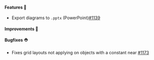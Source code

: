 #### Features 🚀

- Export diagrams to `.pptx` (PowerPoint)[#1139](https://github.com/terrastruct/d2/pull/1139)

#### Improvements 🧹

#### Bugfixes ⛑️

- Fixes grid layouts not applying on objects with a constant near [#1173](https://github.com/terrastruct/d2/issues/1173)
